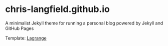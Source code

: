 # chris-langfield.github.io
A minimalist Jekyll theme for running a personal blog powered by Jekyll and GitHub Pages

Template: [Lagrange](https://github.com/LeNPaul/Lagrange)

